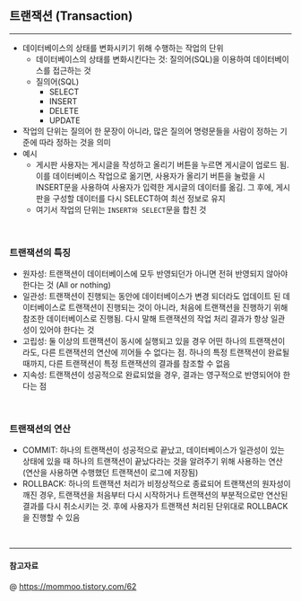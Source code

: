 ## 트랜잭션 (Transaction)
---
- 데이터베이스의 상태를 변화시키기 위해 수행하는 작업의 단위 
  - 데이터베이스의 상태를 변화시킨다는 것: 질의어(SQL)을 이용하여 데이터베이스를 접근하는 것 
  - 질의어(SQL)
    - SELECT 
    - INSERT 
    - DELETE
    - UPDATE
- 작업의 단위는 질의어 한 문장이 아니라, 많은 질의어 명령문들을 사람이 정하는 기준에 따라 정하는 것을 의미 
- 예시
  - 게시판 사용자는 게시글을 작성하고 올리기 버튼을 누르면 게시글이 업로드 됨. 이를 데이터베이스 작업으로 옮기면, 사용자가 올리기 버튼을 눌렀을 시 INSERT문을 사용하여 사용자가 입력한 게시글의 데이터를 옮김. 그 후에, 게시판을 구성할 데이터를 다시 SELECT하여 최선 정보로 유지 
  - 여기서 작업의 단위는 `INSERT와 SELECT`문을 합친 것

<br>

### 트랜잭션의 특징 

- 원자성: 트랜잭션이 데이터베이스에 모두 반영되던가 아니면 전혀 반영되지 않아야 한다는 것 (All or nothing)
- 일관성: 트랜잭션이 진행되는 동안에 데이터베이스가 변경 되더라도 업데이트 된 데이터베이스로 트랜잭션이 진행되는 것이 아니라, 처음에 트랜잭션을 진행하기 위해 참조한 데이터베이스로 진행됨. 다시 말해 트랜잭션의 작업 처리 결과가 항상 일관성이 있어야 한다는 것 
- 고립성: 둘 이상의 트랜잭션이 동시에 실행되고 있을 경우 어떤 하나의 트랜잭션이라도, 다른 트랜잭션의 연산에 끼어들 수 없다는 점. 하나의 특정 트랜잭션이 완료될때까지, 다른 트랜잭션이 특정 트랜잭션의 결과를 참조할 수 없음 
- 지속성: 트랜잭션이 성공적으로 완료되었을 경우, 결과는 영구적으로 반영되어야 한다는 점 

<br>

### 트랜잭션의 연산 
- COMMIT: 하나의 트랜잭션이 성공적으로 끝났고, 데이터베이스가 일관성이 있는 상태에 있을 때 하나의 트랜잭션이 끝났다라는 것을 알려주기 위해 사용하는 연산(연산을 사용하면 수행했던 트랜잭션이 로그에 저장됨)
- ROLLBACK: 하나의 트랜잭션 처리가 비정상적으로 종료되어 트랜잭션의 원자성이 깨진 경우, 트랜잭션을 처음부터 다시 시작하거나 트랜잭션의 부분적으로만 연산된 결과를 다시 취소시키는 것. 후에 사용자가 트랜잭션 처리된 단위대로 ROLLBACK을 진행할 수 있음 

<br>

---
#### 참고자료
@ https://mommoo.tistory.com/62